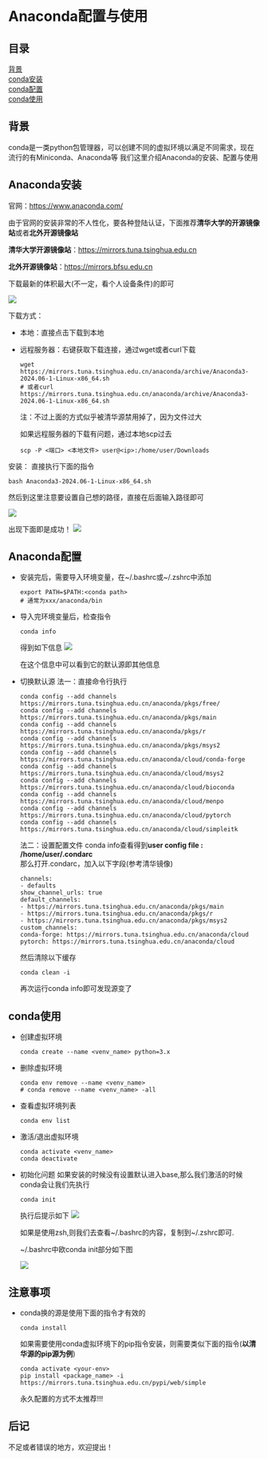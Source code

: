 # Anaconda配置与使用

## 目录

[背景](#背景)  
[conda安装](#anaconda安装)   
[conda配置](#conda配置与使用)    
[conda使用](#conda使用)  

## 背景

conda是一类python包管理器，可以创建不同的虚拟环境以满足不同需求，现在流行的有Miniconda、Anaconda等
我们这里介绍Anaconda的安装、配置与使用

## Anaconda安装

官网：https://www.anaconda.com/

由于官网的安装非常的不人性化，要各种登陆认证，下面推荐**清华大学的开源镜像站**或者**北外开源镜像站**

**清华大学开源镜像站**：https://mirrors.tuna.tsinghua.edu.cn

**北外开源镜像站**：https://mirrors.bfsu.edu.cn

下载最新的体积最大(不一定，看个人设备条件)的即可

![](images/a.png)

下载方式：

- 本地：直接点击下载到本地
- 远程服务器：右键获取下载连接，通过wget或者curl下载
  ```shell
  wget https://mirrors.tuna.tsinghua.edu.cn/anaconda/archive/Anaconda3-2024.06-1-Linux-x86_64.sh
  # 或者curl https://mirrors.tuna.tsinghua.edu.cn/anaconda/archive/Anaconda3-2024.06-1-Linux-x86_64.sh
  ```

  注：不过上面的方式似乎被清华源禁用掉了，因为文件过大
  <br>

  如果远程服务器的下载有问题，通过本地scp过去
  ```shell
  scp -P <端口> <本地文件> user@<ip>:/home/user/Downloads
  ```

安装：
直接执行下面的指令

```shell
bash Anaconda3-2024.06-1-Linux-x86_64.sh
```

然后到这里注意要设置自己想的路径，直接在后面输入路径即可

![](images/b.png)

出现下面即是成功！
![](images/c.png)

## Anaconda配置

- 安装完后，需要导入环境变量，在~/.bashrc或~/.zshrc中添加

    ```shell
    export PATH=$PATH:<conda path>
    # 通常为xxx/anaconda/bin
    ```

- 导入完环境变量后，检查指令

    ```shell
    conda info
    ```

    得到如下信息
    ![](images/d.png)

    在这个信息中可以看到它的默认源即其他信息

- 切换默认源
  法一：直接命令行执行
  ```shell
  conda config --add channels https://mirrors.tuna.tsinghua.edu.cn/anaconda/pkgs/free/
  conda config --add channels https://mirrors.tuna.tsinghua.edu.cn/anaconda/pkgs/main
  conda config --add channels https://mirrors.tuna.tsinghua.edu.cn/anaconda/pkgs/r
  conda config --add channels https://mirrors.tuna.tsinghua.edu.cn/anaconda/pkgs/msys2
  conda config --add channels https://mirrors.tuna.tsinghua.edu.cn/anaconda/cloud/conda-forge
  conda config --add channels https://mirrors.tuna.tsinghua.edu.cn/anaconda/cloud/msys2 
  conda config --add channels https://mirrors.tuna.tsinghua.edu.cn/anaconda/cloud/bioconda
  conda config --add channels https://mirrors.tuna.tsinghua.edu.cn/anaconda/cloud/menpo
  conda config --add channels https://mirrors.tuna.tsinghua.edu.cn/anaconda/cloud/pytorch
  conda config --add channels https://mirrors.tuna.tsinghua.edu.cn/anaconda/cloud/simpleitk

  ```

  法二：设置配置文件
  conda info查看得到**user config file : /home/user/.condarc**  
  那么打开.condarc，加入以下字段(参考清华镜像)
  ```vim
  channels:
  - defaults
  show_channel_urls: true
  default_channels:
  - https://mirrors.tuna.tsinghua.edu.cn/anaconda/pkgs/main
  - https://mirrors.tuna.tsinghua.edu.cn/anaconda/pkgs/r
  - https://mirrors.tuna.tsinghua.edu.cn/anaconda/pkgs/msys2
  custom_channels:
  conda-forge: https://mirrors.tuna.tsinghua.edu.cn/anaconda/cloud
  pytorch: https://mirrors.tuna.tsinghua.edu.cn/anaconda/cloud
  ```
  然后清除以下缓存
  ```shell
  conda clean -i
  ```

  再次运行conda info即可发现源变了

## conda使用

- 创建虚拟环境
  ```shell
  conda create --name <venv_name> python=3.x
  ```

- 删除虚拟环境
  ```shell
  conda env remove --name <venv_name>
  # conda remove --name <venv_name> -all
  ```

- 查看虚拟环境列表
  ```shell
  conda env list
  ```

- 激活/退出虚拟环境
  ```shell
  conda activate <venv_name>
  conda deactivate
  ```

- 初始化问题
  如果安装的时候没有设置默认进入base,那么我们激活的时候conda会让我们先执行
  ```shell
  conda init
  ```
  执行后提示如下
  ![](images/e.png)

  如果是使用zsh,则我们去查看\~/.bashrc的内容，复制到\~/.zshrc即可.

  ~/.bashrc中欧conda init部分如下图

  ![](images/f.png)
 

## 注意事项

- conda换的源是使用下面的指令才有效的
  ```shell
  conda install
  ```
  如果需要使用conda虚拟环境下的pip指令安装，则需要类似下面的指令(**以清华源的pip源为例**)
  ```shell
  conda activate <your-env>
  pip install <package_name> -i https://mirrors.tuna.tsinghua.edu.cn/pypi/web/simple
  ```
  永久配置的方式不太推荐!!!

## 后记

不足或者错误的地方，欢迎提出！
